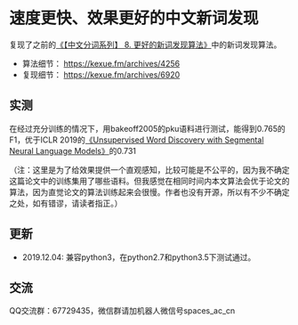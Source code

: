 # 速度更快、效果更好的中文新词发现

复现了之前的<a href="https://kexue.fm/archives/4256">《【中文分词系列】 8. 更好的新词发现算法》</a>中的新词发现算法。

- 算法细节： https://kexue.fm/archives/4256
- 复现细节： https://kexue.fm/archives/6920

## 实测

在经过充分训练的情况下，用bakeoff2005的pku语料进行测试，能得到0.765的F1，优于ICLR 2019的<a href="https://openreview.net/forum?id=r1NDBsAqY7" target="_blank">《Unsupervised Word Discovery with Segmental Neural Language Models》</a>的0.731

（注：这里是为了给效果提供一个直观感知，比较可能是不公平的，因为我不确定这篇论文中的训练集用了哪些语料。但我感觉在相同时间内本文算法会优于论文的算法，因为直觉论文的算法训练起来会很慢。作者也没有开源，所以有不少不确定之处，如有错谬，请读者指正。）

## 更新
- 2019.12.04: 兼容python3，在python2.7和python3.5下测试通过。

## 交流
QQ交流群：67729435，微信群请加机器人微信号spaces_ac_cn
